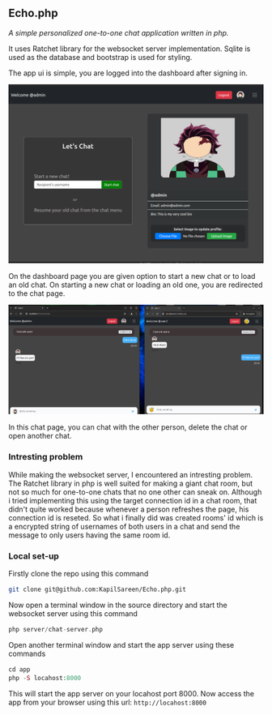 ## Echo.php
*A simple personalized one-to-one chat application written in php.*


It uses Ratchet library for the websocket server implementation. Sqlite is used as the database and bootstrap is used for styling. 

The app ui is simple, you are logged into the dashboard after signing in.

![](img/image.png)

On the dashboard page you are given option to start a new chat or to load an old chat. On starting a new chat or loading an old one, you are redirected to the chat page. 

![](img/image2.png)

In this chat page, you can chat with the other person, delete the chat or  open another chat.

### Intresting problem

While making the websocket server, I encountered an intresting problem. The Ratchet library in php is well suited for making a giant chat room, but not so much for one-to-one chats that no one other can sneak on. Although i tried implementing this using the target connection id in a chat room, that didn't quite worked because whenever a person refreshes the page, his connection id is reseted. So what i finally did was created rooms' id which is a encrypted string of usernames of both users in a chat and send the message to only users having the same room id.

### Local set-up

Firstly clone the repo using this command
```bash
git clone git@github.com:KapilSareen/Echo.php.git
```
Now open a terminal window in the source directory and start the websocket server using  this command

```php
php server/chat-server.php
```
Open another terminal window and start the app server using these commands
```php
cd app
php -S locahost:8000
```
This will start the app server on your locahost port 8000. Now access the app from your browser using this url:  `http://locahost:8000` 
